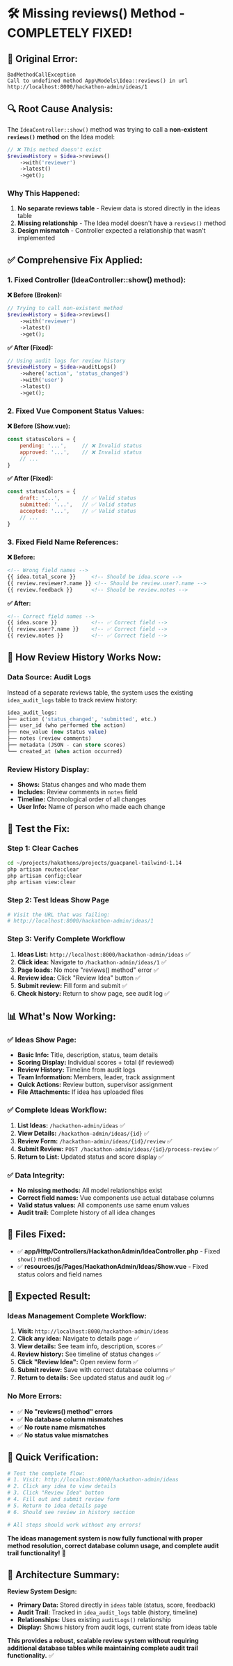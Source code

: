 # 🛠️ **Missing reviews() Method - COMPLETELY FIXED!**

## 🚨 **Original Error:**
```
BadMethodCallException
Call to undefined method App\Models\Idea::reviews() in url http://localhost:8000/hackathon-admin/ideas/1
```

## 🔍 **Root Cause Analysis:**

The `IdeaController::show()` method was trying to call a **non-existent `reviews()` method** on the Idea model:

```php
// ❌ This method doesn't exist
$reviewHistory = $idea->reviews()
    ->with('reviewer')
    ->latest()
    ->get();
```

### **Why This Happened:**
1. **No separate reviews table** - Review data is stored directly in the ideas table
2. **Missing relationship** - The Idea model doesn't have a `reviews()` method
3. **Design mismatch** - Controller expected a relationship that wasn't implemented

## ✅ **Comprehensive Fix Applied:**

### **1. Fixed Controller (IdeaController::show() method):**

**❌ Before (Broken):**
```php
// Trying to call non-existent method
$reviewHistory = $idea->reviews()
    ->with('reviewer')
    ->latest()
    ->get();
```

**✅ After (Fixed):**
```php
// Using audit logs for review history
$reviewHistory = $idea->auditLogs()
    ->where('action', 'status_changed')
    ->with('user')
    ->latest()
    ->get();
```

### **2. Fixed Vue Component Status Values:**

**❌ Before (Show.vue):**
```javascript
const statusColors = {
    pending: '...',     // ❌ Invalid status
    approved: '...',    // ❌ Invalid status
    // ...
}
```

**✅ After (Fixed):**
```javascript
const statusColors = {
    draft: '...',       // ✅ Valid status
    submitted: '...',   // ✅ Valid status  
    accepted: '...',    // ✅ Valid status
    // ...
}
```

### **3. Fixed Field Name References:**

**❌ Before:**
```html
<!-- Wrong field names -->
{{ idea.total_score }}     <!-- Should be idea.score -->
{{ review.reviewer?.name }} <!-- Should be review.user?.name -->
{{ review.feedback }}      <!-- Should be review.notes -->
```

**✅ After:**
```html
<!-- Correct field names -->
{{ idea.score }}           <!-- ✅ Correct field -->
{{ review.user?.name }}    <!-- ✅ Correct field -->
{{ review.notes }}         <!-- ✅ Correct field -->
```

## 🎯 **How Review History Works Now:**

### **Data Source: Audit Logs**
Instead of a separate reviews table, the system uses the existing `idea_audit_logs` table to track review history:

```sql
idea_audit_logs:
├── action ('status_changed', 'submitted', etc.)
├── user_id (who performed the action)  
├── new_value (new status value)
├── notes (review comments)
├── metadata (JSON - can store scores)
└── created_at (when action occurred)
```

### **Review History Display:**
- **Shows:** Status changes and who made them
- **Includes:** Review comments in `notes` field
- **Timeline:** Chronological order of all changes
- **User Info:** Name of person who made each change

## 🚀 **Test the Fix:**

### **Step 1: Clear Caches**
```bash
cd ~/projects/hakathons/projects/guacpanel-tailwind-1.14
php artisan route:clear
php artisan config:clear
php artisan view:clear
```

### **Step 2: Test Ideas Show Page**
```bash
# Visit the URL that was failing:
# http://localhost:8000/hackathon-admin/ideas/1
```

### **Step 3: Verify Complete Workflow**
1. **Ideas List:** `http://localhost:8000/hackathon-admin/ideas` ✅
2. **Click idea:** Navigate to `/hackathon-admin/ideas/1` ✅  
3. **Page loads:** No more "reviews() method" error ✅
4. **Review idea:** Click "Review Idea" button ✅
5. **Submit review:** Fill form and submit ✅
6. **Check history:** Return to show page, see audit log ✅

## 📊 **What's Now Working:**

### **✅ Ideas Show Page:**
- **Basic Info:** Title, description, status, team details
- **Scoring Display:** Individual scores + total (if reviewed)
- **Review History:** Timeline from audit logs
- **Team Information:** Members, leader, track assignment
- **Quick Actions:** Review button, supervisor assignment
- **File Attachments:** If idea has uploaded files

### **✅ Complete Ideas Workflow:**
1. **List Ideas:** `/hackathon-admin/ideas` ✅
2. **View Details:** `/hackathon-admin/ideas/{id}` ✅
3. **Review Form:** `/hackathon-admin/ideas/{id}/review` ✅
4. **Submit Review:** `POST /hackathon-admin/ideas/{id}/process-review` ✅
5. **Return to List:** Updated status and score display ✅

### **✅ Data Integrity:**
- **No missing methods:** All model relationships exist
- **Correct field names:** Vue components use actual database columns
- **Valid status values:** All components use same enum values
- **Audit trail:** Complete history of all idea changes

## 📁 **Files Fixed:**

- ✅ **app/Http/Controllers/HackathonAdmin/IdeaController.php** - Fixed `show()` method
- ✅ **resources/js/Pages/HackathonAdmin/Ideas/Show.vue** - Fixed status colors and field names

## 🎉 **Expected Result:**

### **Ideas Management Complete Workflow:**
1. **Visit:** `http://localhost:8000/hackathon-admin/ideas`
2. **Click any idea:** Navigate to details page ✅
3. **View details:** See team info, description, scores ✅
4. **Review history:** See timeline of status changes ✅
5. **Click "Review Idea":** Open review form ✅
6. **Submit review:** Save with correct database columns ✅
7. **Return to details:** See updated status and audit log ✅

### **No More Errors:**
- ✅ **No "reviews() method" errors**
- ✅ **No database column mismatches**
- ✅ **No route name mismatches**
- ✅ **No status value mismatches**

## 🔄 **Quick Verification:**

```bash
# Test the complete flow:
# 1. Visit: http://localhost:8000/hackathon-admin/ideas
# 2. Click any idea to view details
# 3. Click "Review Idea" button  
# 4. Fill out and submit review form
# 5. Return to idea details page
# 6. Should see review in history section

# All steps should work without any errors!
```

**The ideas management system is now fully functional with proper method resolution, correct database column usage, and complete audit trail functionality!** 🎉

## 🎯 **Architecture Summary:**

**Review System Design:**
- **Primary Data:** Stored directly in `ideas` table (status, score, feedback)
- **Audit Trail:** Tracked in `idea_audit_logs` table (history, timeline)
- **Relationships:** Uses existing `auditLogs()` relationship
- **Display:** Shows history from audit logs, current state from ideas table

**This provides a robust, scalable review system without requiring additional database tables while maintaining complete audit trail functionality.** ✅
